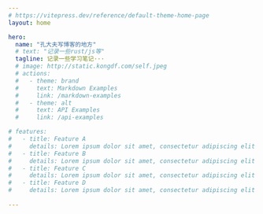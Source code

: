 ```yaml
---
# https://vitepress.dev/reference/default-theme-home-page
layout: home

hero:
  name: "孔大夫写博客的地方"
  # text: "记录一些rust/js等"
  tagline: 记录一些学习笔记···
  # image: http://static.kongdf.com/self.jpeg
  # actions:
  #   - theme: brand
  #     text: Markdown Examples
  #     link: /markdown-examples
  #   - theme: alt
  #     text: API Examples
  #     link: /api-examples

# features:
#   - title: Feature A
#     details: Lorem ipsum dolor sit amet, consectetur adipiscing elit
#   - title: Feature B
#     details: Lorem ipsum dolor sit amet, consectetur adipiscing elit
#   - title: Feature C
#     details: Lorem ipsum dolor sit amet, consectetur adipiscing elit
#   - title: Feature D
#     details: Lorem ipsum dolor sit amet, consectetur adipiscing elit
 
---
```


